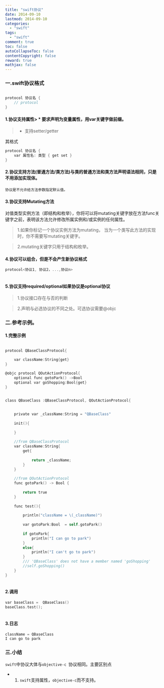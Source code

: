 ```yaml
---
title: "swift协议"
date: 2014-09-10
lastmod: 2014-09-10
categories:
  - "swift"
tags:
  - "swift"
comment: true
toc: false
autoCollapseToc: false
contentCopyright: false
reward: true
mathjax: false
---
```

### 一.swift协议格式
```objective-c

protocol 协议名 {
    // protocol 
}

```

#### 1.协议支持属性> * 要求声明为变量属性，用var关键字做前缀。
> * 支持setter/getter
> 
其格式

```objective-c
protocol 协议名 {
    var 属性名: 类型 { get set }
}


```

#### 2.协议支持方法(普通方法/类方法)与类的普通方法和类方法声明语法相同，只是不用添加实现体。

    协议是不允许给方法参数指定默认值。
#### 3.协议支持Mutating方法
   对值类型实例方法（即结构和枚举），你将可以将mutating关键字放在方法func关键字之前，表明该方法允许修改所属实例和/或实例的任何属性。
   
>1.如果你标记一个协议实例方法为mutating， 当为一个类写此方法的实现时，你不需要写mutating关键字。

>2.mutating关键字只用于结构和枚举。

#### 4.协议可以组合，但是不会产生新协议格式
```objective-c
protocol<协议1, 协议2，...,协议n>
 
```  

#### 5.协议支持required/optional如果协议是optional协议

> 1.协议接口存在与否的判断

> 2.声明与必选协议的不同之处。可选协议需要@objc


### 二.参考示例。
#### 1.完整示例
```objective-c

protocol QBaseClassProtocol{
    
    var className:String{get}
}

@objc protocol QOutActionProtocol{
    optional func gotoPark() ->Bool
    optional var goShopping:Bool{get}
}


class QBaseClass :QBaseClassProtocol, QOutActionProtocol{
    
    
    private var _className:String = "QBaseClass"
    
    init(){
        
    }
    
    //from QBaseClassProtocol
    var className:String{
        get{
            
            return _className;
        }
    }
    
    //from QOutActionProtocol
    func gotoPark() -> Bool {
        
        return true
    }
    
    func test(){
        
        println("className = \(_className)")
        
        var gotoPark:Bool  = self.gotoPark()
        
        if gotoPark{
            println("I can go to park")
        }
        else{
            println("I can't go to park")
        }
        /// 'QBaseClass' does not have a member named 'goShopping'
        //self.goShopping()
    }
}
 
```

#### 2.调用
```objective-c
var baseClass =  QBaseClass()
baseClass.test();
 
```  

#### 3.日志
```objective-c
className = QBaseClass
I can go to park

```
### 三.小结
`swift`中协议大体与`objective-c `协议相同。主要区别点

* 1. `swift`支持属性，`objective-c`而不支持。  
    
